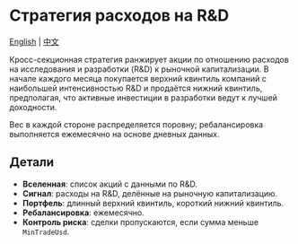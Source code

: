 # Стратегия расходов на R&D

[English](README.md) | [中文](README_zh.md)

Кросс-секционная стратегия ранжирует акции по отношению расходов на исследования и разработки (R&D) к рыночной капитализации. В начале каждого месяца покупается верхний квинтиль компаний с наибольшей интенсивностью R&D и продаётся нижний квинтиль, предполагая, что активные инвестиции в разработки ведут к лучшей доходности.

Вес в каждой стороне распределяется поровну; ребалансировка выполняется ежемесячно на основе дневных данных.

## Детали

- **Вселенная**: список акций с данными по R&D.
- **Сигнал**: расходы на R&D, делённые на рыночную капитализацию.
- **Портфель**: длинный верхний квинтиль, короткий нижний квинтиль.
- **Ребалансировка**: ежемесячно.
- **Контроль риска**: сделки пропускаются, если сумма меньше `MinTradeUsd`.

